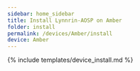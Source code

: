 ```yaml
---
sidebar: home_sidebar
title: Install Lynnrin-AOSP on Amber
folder: install
permalink: /devices/Amber/install
device: Amber
---
```

{% include templates/device_install.md %}
